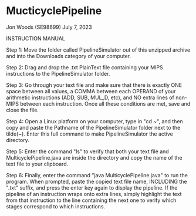 # MucticyclePipeline
Jon Woods (SE98699)
July 7, 2023

INSTRUCTION MANUAL

Step 1: Move the folder called PipelineSimulator out of this unzipped archive and into the Downloads category of your computer.

Step 2: Drag and drop the .txt PlainText file containing your MIPS instructions to the PipelineSimulator folder.

Step 3: Go through your text file and make sure that there is exactly ONE space between all values, a COMMA between each OPERAND of your arithmetic instructions (ADD, SUB, MUL_D, etc), and NO extra lines of non-MIPS between each instruction. Once all these conditions are met, save and close the file.

Step 4: Open a Linux platform on your computer, type in "cd ~", and then copy and paste the Pathname of the PipelineSimulator folder next to the tilde(~). Enter this full command to make PipelineSimulator the active directory.

Step 5: Enter the command "ls" to verify that both your text file and MulticyclePipeline.java are inside the directory and copy the name of the text file to your clipboard.

Step 6: Finally, enter the command "java MulticyclePipeline.java" to run the program. When prompted, paste the copied text file name, INCLUDING the ".txt" suffix, and press the enter key again to display the pipeline. If the pipeline of an instruction wraps onto extra lines, simply highlight the text from that instruction to the line containing the next one to verify which stages correspond to which instructions.
